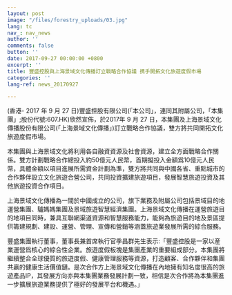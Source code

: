 ```yaml
---
layout: post
image: "/files/forestry_uploads/03.jpg"
lang: tc
nav_: nav_news
author: ''
comments: false
button: ''
date: 2017-09-27 00:00:00 +0800
excerpt: ''
title: 豐盛控股與上海景域文化傳播訂立戰略合作協議 携手開拓文化旅遊度假市場
categories: ''
lang-ref: news_20170927

---
```

(香港- 2017 年 9 月 27 日)豐盛控股有限公司(「本公司」，連同其附屬公司，「本集團」;股份代號:607.HK)欣然宣佈，於2017年 9 月 27 日，本集團及上海景域文化傳播股份有限公司(「上海景域文化傳播」)訂立戰略合作協議，雙方將共同開拓文化旅遊度假市場。

本集團與上海景域文化將利用各自融資資源及社會資源，建立全方面戰略合作關係。雙方計劃戰略合作總投入約50億元人民幣，首期擬投入金額爲10億元人民幣，具體金額以項目進展所需資金計劃為準，雙方將共同與中國各省、重點城市的合作夥伴設立文化旅遊合營公司，共同投資擴建旅遊項目，發展智慧旅遊投資及其他旅遊投資合作項目。

上海景域文化傳播為一間於中國成立的公司，旗下業務及附屬公司包括景域目的地運營集團、驢媽媽集團及景域旅遊智慧經濟集團。上海景域文化傳播在運營旅遊目的地項目同時，兼具互聯網渠道資源和智慧服務能力，能夠為旅遊目的地及景區提供籌建規劃、建設、運營、管理、宣傳和營銷等涵蓋旅遊業發展所需的綜合服務。

豐盛集團執行董事，董事長兼首席執行官季昌群先生表示:「豐盛控股是一家以産業運營爲核心的綜合性企業。旅遊度假板塊是集團產業的重要組成部分。本集團將繼續整合全球優質的旅遊度假、健康管理服務等資源，打造顧客、合作夥伴和集團共贏的健康生活價值鏈。是次合作方上海景域文化傳播在內地擁有知名度很高的旅遊產品IP，其發展方向亦與本集團業務發展計劃一致，相信是次合作將為本集團進一步擴展旅遊業務提供了極好的發展平台和機遇。」